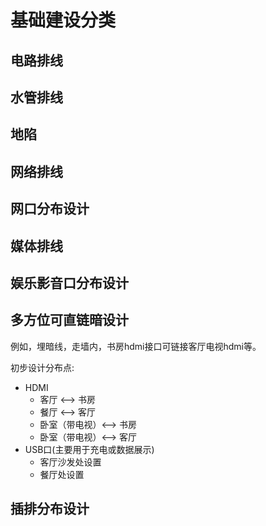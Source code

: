 # 基础建设分类

## 电路排线

## 水管排线

## 地陷

## 网络排线

## 网口分布设计

## 媒体排线

## 娱乐影音口分布设计

## 多方位可直链暗设计

例如，埋暗线，走墙内，书房hdmi接口可链接客厅电视hdmi等。

初步设计分布点:

* HDMI
    * 客厅 <——> 书房
    * 餐厅 <——> 客厅
    * 卧室（带电视）<——> 书房
    * 卧室（带电视）<——> 客厅
* USB口(主要用于充电或数据展示)
    * 客厅沙发处设置
    * 餐厅处设置


## 插排分布设计

